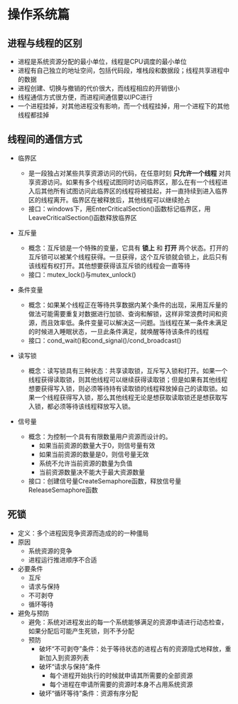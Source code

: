 # 操作系统篇

## 进程与线程的区别
* 进程是系统资源分配的最小单位，线程是CPU调度的最小单位
* 进程有自己独立的地址空间，包括代码段，堆栈段和数据段；线程共享进程中的数据
* 进程创建、切换与撤销的代价很大，而线程相应的开销很小
* 线程通信方式很方便，而进程间通信要以IPC进行
* 一个进程挂掉，对其他进程没有影响，而一个线程挂掉，用一个进程下的其他线程都挂掉


## 线程间的通信方式
+ 临界区
    + 是一段独占对某些共享资源访问的代码，在任意时刻 **只允许一个线程** 对共享资源访问。如果有多个线程试图同时访问临界区，那么在有一个线程进入后其他所有试图访问此临界区的线程将被挂起，并一直持续到进入临界区的线程离开。临界区在被释放后，其他线程可以继续抢占
    + 接口：windows下，用EnterCriticalSection()函数标记临界区，用LeaveCriticalSection()函数释放临界区

+ 互斥量
    * 概念：互斥锁是一个特殊的变量，它具有 **锁上** 和 **打开** 两个状态。打开的互斥锁可以被某个线程获得。一旦获得，这个互斥锁就会锁上，此后只有该线程有权打开。其他想要获得该互斥锁的线程会一直等待
    * 接口：mutex_lock()与mutex_unlock()

+ 条件变量
    * 概念：如果某个线程正在等待共享数据内某个条件的出现，采用互斥量的做法可能需要重复对数据进行加锁、查询和解锁，这样非常浪费时间和资源，而且效率低。条件变量可以解决这一问题。当线程在某一条件未满足的时候进入睡眠状态，一旦此条件满足，就唤醒等待该条件的线程
    * 接口：cond_wait()和cond_signal()/cond_broadcast()

+ 读写锁
    * 概念：读写锁具有三种状态：共享读取锁，互斥写入锁和打开。如果一个线程获得读取锁，则其他线程可以继续获得读取锁；但是如果有其他线程想要获得写入锁，则必须等待持有读取锁的线程释放掉自己的读取锁。如果一个线程获得写入锁，那么其他线程无论是想获取读取锁还是想获取写入锁，都必须等待该线程释放写入锁。

+ 信号量
    * 概念：为控制一个具有有限数量用户资源而设计的。
        - 如果当前资源的数量大于0，则信号量有效
        - 如果当前资源的数量是0，则信号量无效
        - 系统不允许当前资源的数量为负值
        - 当前资源数量决不能大于最大资源数量
    * 接口：创建信号量CreateSemaphore函数，释放信号量ReleaseSemaphore函数

## 死锁
+ 定义：多个进程因竞争资源而造成的的一种僵局
+ 原因
    * 系统资源的竞争
    * 进程运行推进顺序不合适
+ 必要条件
    * 互斥
    * 请求与保持
    * 不可剥夺
    * 循环等待
+ 避免与预防
    * 避免：系统对进程发出的每一个系统能够满足的资源申请进行动态检查，如果分配后可能产生死锁，则不予分配
    * 预防   
        - 破坏“不可剥夺”条件：处于等待状态的进程占有的资源隐式地释放，重新加入到资源列表
        - 破坏“请求与保持”条件
            + 每个进程开始执行的时候就申请其所需要的全部资源
            + 每个进程在申请所需要的资源时本身不占用系统资源
        - 破坏“循环等待”条件：资源有序分配